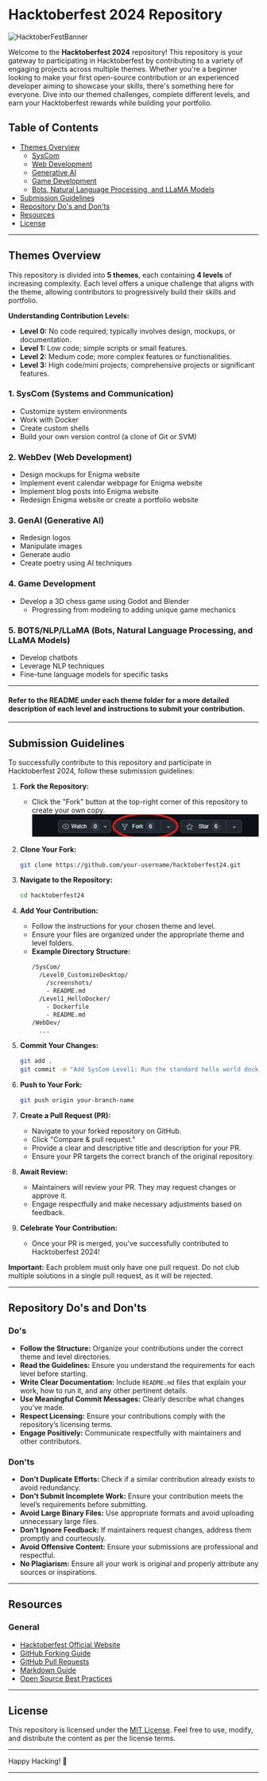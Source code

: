 # Hacktoberfest 2024 Repository

![HacktoberFestBanner](assets/hacktober_banner.png)

Welcome to the **Hacktoberfest 2024** repository! This repository is your gateway to participating in Hacktoberfest by contributing to a variety of engaging projects across multiple themes. Whether you're a beginner looking to make your first open-source contribution or an experienced developer aiming to showcase your skills, there's something here for everyone. Dive into our themed challenges, complete different levels, and earn your Hacktoberfest rewards while building your portfolio.

## Table of Contents

- [Themes Overview](#themes-overview)
  - [SysCom]()
  - [Web Development]()
  - [Generative AI]()
  - [Game Development]()
  - [Bots, Natural Language Processing, and LLaMA Models]()
- [Submission Guidelines](#submission-guidelines)
- [Repository Do's and Don'ts](#repository-dos-and-donts)
- [Resources](#resources)
- [License](#license)

---

## Themes Overview

This repository is divided into **5 themes**, each containing **4 levels** of increasing complexity. Each level offers a unique challenge that aligns with the theme, allowing contributors to progressively build their skills and portfolio.

**Understanding Contribution Levels:**
- **Level 0:** No code required; typically involves design, mockups, or documentation.
- **Level 1:** Low code; simple scripts or small features.
- **Level 2:** Medium code; more complex features or functionalities.
- **Level 3:** High code/mini projects; comprehensive projects or significant features.

### 1. SysCom (Systems and Communication)
- Customize system environments
- Work with Docker
- Create custom shells
- Build your own version control (a clone of Git or SVM)

### 2. WebDev (Web Development)
- Design mockups for Enigma website
- Implement event calendar webpage for Enigma website
- Implement blog posts into Enigma website
- Redesign Enigma website or create a portfolio website

### 3. GenAI (Generative AI)
- Redesign logos
- Manipulate images
- Generate audio
- Create poetry using AI techniques

### 4. Game Development
- Develop a 3D chess game using Godot and Blender
  - Progressing from modeling to adding unique game mechanics

### 5. BOTS/NLP/LLaMA (Bots, Natural Language Processing, and LLaMA Models)
- Develop chatbots
- Leverage NLP techniques
- Fine-tune language models for specific tasks

---

#### Refer to the README under each theme folder for a more detailed description of each level and instructions to submit your contribution.

---

## Submission Guidelines

To successfully contribute to this repository and participate in Hacktoberfest 2024, follow these submission guidelines:

1. **Fork the Repository:**
   - Click the "Fork" button at the top-right corner of this repository to create your own copy.
    ![forking](assets/forking.jpeg)

2. **Clone Your Fork:**
   ```bash
   git clone https://github.com/your-username/hacktoberfest24.git
   ```

3. **Navigate to the Repository:**
   ```bash
   cd hacktoberfest24
   ```

4. **Add Your Contribution:**
   - Follow the instructions for your chosen theme and level.
   - Ensure your files are organized under the appropriate theme and level folders.
   - **Example Directory Structure:**
     ```
     /SysCom/
       /Level0_CustomizeDesktop/
         /screenshots/
         - README.md
       /Level1_HelloDocker/
         - Dockerfile
         - README.md
     /WebDev/
       ...
     ```

5. **Commit Your Changes:**
   ```bash
   git add .
   git commit -m "Add SysCom Level1: Run the standard hello world docker"
   ```

6. **Push to Your Fork:**
   ```bash
   git push origin your-branch-name
   ```

7. **Create a Pull Request (PR):**
   - Navigate to your forked repository on GitHub.
   - Click "Compare & pull request."
   - Provide a clear and descriptive title and description for your PR.
   - Ensure your PR targets the correct branch of the original repository.

8. **Await Review:**
   - Maintainers will review your PR. They may request changes or approve it.
   - Engage respectfully and make necessary adjustments based on feedback.

9. **Celebrate Your Contribution:**
    - Once your PR is merged, you've successfully contributed to Hacktoberfest 2024!

**Important:** Each problem must only have one pull request. Do not club multiple solutions in a single pull request, as it will be rejected.

---

## Repository Do's and Don'ts

### Do's

- **Follow the Structure:** Organize your contributions under the correct theme and level directories.
- **Read the Guidelines:** Ensure you understand the requirements for each level before starting.
- **Write Clear Documentation:** Include `README.md` files that explain your work, how to run it, and any other pertinent details.
- **Use Meaningful Commit Messages:** Clearly describe what changes you've made.
- **Respect Licensing:** Ensure your contributions comply with the repository’s licensing terms.
- **Engage Positively:** Communicate respectfully with maintainers and other contributors.

### Don'ts

- **Don't Duplicate Efforts:** Check if a similar contribution already exists to avoid redundancy.
- **Don't Submit Incomplete Work:** Ensure your contribution meets the level’s requirements before submitting.
- **Avoid Large Binary Files:** Use appropriate formats and avoid uploading unnecessary large files.
- **Don't Ignore Feedback:** If maintainers request changes, address them promptly and courteously.
- **Avoid Offensive Content:** Ensure your submissions are professional and respectful.
- **No Plagiarism:** Ensure all your work is original and properly attribute any sources or inspirations.

---

## Resources

### General

- [Hacktoberfest Official Website](https://hacktoberfest.com/)
- [GitHub Forking Guide](https://docs.github.com/en/get-started/quickstart/fork-a-repo)
- [GitHub Pull Requests](https://docs.github.com/en/pull-requests)
- [Markdown Guide](https://www.markdownguide.org/)
- [Open Source Best Practices](https://opensource.guide/best-practices/)

---

## License

This repository is licensed under the [MIT License](LICENSE). Feel free to use, modify, and distribute the content as per the license terms.

---

Happy Hacking! 🚀

---

